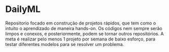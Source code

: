 # DailyML
Repositorio focado em construção de projetos rápidos, que tem como o intuito o aprendizado de maneira hands-on. Os códigos nem sempre serão limpos e conexos, e posteriormente, podem se tornar outros repositórios. A meta é realizar pelo menos 1 projeto por semana de baixo esforço, para testar diferentes modelos para se resolver um problema.
